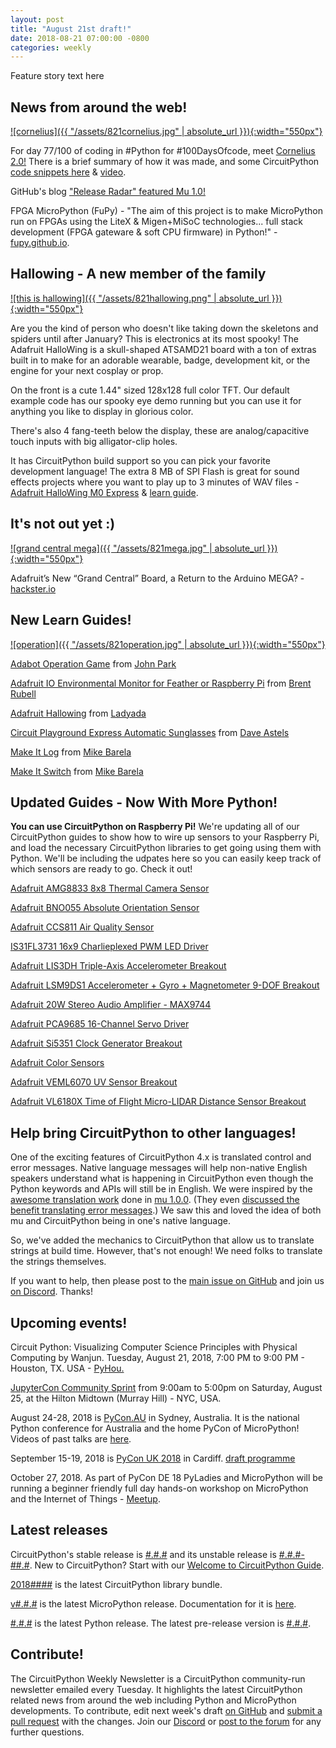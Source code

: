 ```yaml
---
layout: post
title: "August 21st draft!"
date: 2018-08-21 07:00:00 -0800
categories: weekly
---
```


Feature story text here

## News from around the web!

[![cornelius]({{ "/assets/821cornelius.jpg" | absolute_url }}){:width="550px"}](https://tinkerboi.net/post_id/19)

For day 77/100 of coding in #Python for #100DaysOfcode, meet [Cornelius 2.0!](https://twitter.com/TheTinkerboi/status/1029475838952198145) There is a brief summary of how it was made, and some CircuitPython [code snippets here](https://tinkerboi.net/post_id/19) & [video](https://www.youtube.com/watch?v=Uwf73L_A_6U).

GitHub's blog ["Release Radar" featured Mu 1.0!](https://blog.github.com/2018-08-17-release-radar-july-2018/)

FPGA MicroPython (FuPy) - "The aim of this project is to make MicroPython run on FPGAs using the LiteX & Migen+MiSoC technologies... full stack development (FPGA gateware & soft CPU firmware) in Python!" - [fupy.github.io](https://fupy.github.io/).

## Hallowing - A new member of the family

[![this is hallowing]({{ "/assets/821hallowing.png" | absolute_url }}){:width="550px"}](https://learn.adafruit.com/adafruit-hallowing)

Are you the kind of person who doesn't like taking down the skeletons and spiders until after January? This is electronics at its most spooky! The Adafruit HalloWing is a skull-shaped ATSAMD21 board with a ton of extras built in to make for an adorable wearable, badge, development kit, or the engine for your next cosplay or prop.

On the front is a cute 1.44" sized 128x128 full color TFT. Our default example code has our spooky eye demo running but you can use it for anything you like to display in glorious color.

There's also 4 fang-teeth below the display, these are analog/capacitive touch inputs with big alligator-clip holes.

It has CircuitPython build support so you can pick your favorite development language! The extra 8 MB of SPI Flash is great for sound effects projects where you want to play up to 3 minutes of WAV files - [Adafruit HalloWing M0 Express](https://www.adafruit.com/product/3900) & [learn guide](https://learn.adafruit.com/adafruit-hallowing).

## It's not out yet :)

[![grand central mega]({{ "/assets/821mega.jpg" | absolute_url }}){:width="550px"}](https://blog.hackster.io/adafruits-new-grand-central-board-a-return-to-the-arduino-mega-3f1273b0030)

Adafruit’s New “Grand Central” Board, a Return to the Arduino MEGA? - [hackster.io](https://blog.hackster.io/adafruits-new-grand-central-board-a-return-to-the-arduino-mega-3f1273b0030)

## New Learn Guides!

[![operation]({{ "/assets/821operation.jpg" | absolute_url }}){:width="550px"}](https://learn.adafruit.com/adabot-operation-game)

[Adabot Operation Game](https://learn.adafruit.com/adabot-operation-game) from [John Park](https://learn.adafruit.com/users/johnpark)

[Adafruit IO Environmental Monitor for Feather or Raspberry Pi](https://learn.adafruit.com/adafruit-io-air-quality-monitor) from [Brent Rubell](https://learn.adafruit.com/users/brubell)

[Adafruit Hallowing](https://learn.adafruit.com/adafruit-hallowing) from [Ladyada](https://learn.adafruit.com/users/adafruit2)

[Circuit Playground Express Automatic Sunglasses](https://learn.adafruit.com/circuit-playground-express-auto-sunglasses) from [Dave Astels](https://learn.adafruit.com/users/dastels)

[Make It Log](https://learn.adafruit.com/make-it-data-log-spreadsheet-circuit-playground) from [Mike Barela](https://learn.adafruit.com/users/MikeBarela)

[Make It Switch](https://learn.adafruit.com/make-it-switch) from [Mike Barela](https://learn.adafruit.com/users/MikeBarela)

## Updated Guides - Now With More Python!

**You can use CircuitPython on Raspberry Pi!** We're updating all of our CircuitPython guides to show how to wire up sensors to your Raspberry Pi, and load the necessary CircuitPython libraries to get going using them with Python. We'll be including the udpates here so you can easily keep track of which sensors are ready to go. Check it out!

[Adafruit AMG8833 8x8 Thermal Camera Sensor](https://learn.adafruit.com/adafruit-amg8833-8x8-thermal-camera-sensor)

[Adafruit BNO055 Absolute Orientation Sensor](https://learn.adafruit.com/adafruit-bno055-absolute-orientation-sensor)

[Adafruit CCS811 Air Quality Sensor](https://learn.adafruit.com/adafruit-ccs811-air-quality-sensor)

[IS31FL3731 16x9 Charlieplexed PWM LED Driver](https://learn.adafruit.com/i31fl3731-16x9-charliplexed-pwm-led-driver)

[Adafruit LIS3DH Triple-Axis Accelerometer Breakout](https://learn.adafruit.com/adafruit-lis3dh-triple-axis-accelerometer-breakout)

[Adafruit LSM9DS1 Accelerometer + Gyro + Magnetometer 9-DOF Breakout](https://learn.adafruit.com/adafruit-lsm9ds1-accelerometer-plus-gyro-plus-magnetometer-9-dof-breakout)

[Adafruit 20W Stereo Audio Amplifier - MAX9744](https://learn.adafruit.com/adafruit-20w-stereo-audio-amplifier-class-d-max9744)

[Adafruit PCA9685 16-Channel Servo Driver](https://learn.adafruit.com/16-channel-pwm-servo-driver)

[Adafruit Si5351 Clock Generator Breakout](https://learn.adafruit.com/adafruit-si5351-clock-generator-breakout)

[Adafruit Color Sensors](https://learn.adafruit.com/adafruit-color-sensors/overview)

[Adafruit VEML6070 UV Sensor Breakout](https://learn.adafruit.com/adafruit-veml6070-uv-light-sensor-breakout)

[Adafruit VL6180X Time of Flight Micro-LIDAR Distance Sensor Breakout](https://learn.adafruit.com/adafruit-vl6180x-time-of-flight-micro-lidar-distance-sensor-breakout)

## Help bring CircuitPython to other languages!

One of the exciting features of CircuitPython 4.x is translated control and error messages. Native language messages will help non-native English speakers understand what is happening in CircuitPython even though the Python keywords and APIs will still be in English. We were inspired by the [awesome translation work](https://mu.readthedocs.io/en/latest/translations.html) done in [mu 1.0.0](http://madewith.mu/mu/releases/2018/07/20/mu-1.html). (They even [discussed the benefit translating error messages](https://github.com/mu-editor/mu/issues/507).) We saw this and loved the idea of both mu and CircuitPython being in one's native language.

So, we've added the mechanics to CircuitPython that allow us to translate strings at build time. However, that's not enough! We need folks to translate the strings themselves.

If you want to help, then please post to the [main issue on GitHub](https://github.com/adafruit/circuitpython/issues/1098) and join us [on Discord](https://adafru.it/discord). Thanks!

## Upcoming events!

Circuit Python: Visualizing Computer Science Principles with Physical Computing by Wanjun. Tuesday, August 21, 2018, 7:00 PM to 9:00 PM - Houston, TX. USA - [PyHou.](https://www.meetup.com/python-14/events/250807263/)

[JupyterCon Community Sprint](https://www.eventbrite.com/e/jupytercon-community-sprint-day-tickets-48679310127) from 9:00am to 5:00pm on Saturday, August 25, at the Hilton Midtown (Murray Hill) - NYC, USA.

August 24-28, 2018 is [PyCon.AU](https://2018.pycon-au.org/) in Sydney, Australia. It is the national Python conference for Australia and the home PyCon of MicroPython! Videos of past talks are [here](https://www.youtube.com/user/PyConAU).

September 15-19, 2018 is [PyCon UK 2018](https://2018.pyconuk.org/) in Cardiff. [draft programme](https://2018.pyconuk.org/programme/)

October 27, 2018. As part of PyCon DE 18 PyLadies and MicroPython will be running a
beginner friendly full day hands-on workshop on MicroPython and the
Internet of Things - [Meetup](https://www.meetup.com/de-DE/PyData-Suedwest/events/253574767/).

## Latest releases

CircuitPython's stable release is [#.#.#](https://github.com/adafruit/circuitpython/releases/latest) and its unstable release is [#.#.#-##.#](https://github.com/adafruit/circuitpython/releases). New to CircuitPython? Start with our [Welcome to CircuitPython Guide](https://learn.adafruit.com/welcome-to-circuitpython).

[2018####](https://github.com/adafruit/Adafruit_CircuitPython_Bundle/releases/latest) is the latest CircuitPython library bundle.

[v#.#.#](https://micropython.org/download) is the latest MicroPython release. Documentation for it is [here](http://docs.micropython.org/en/latest/pyboard/).

[#.#.#](https://www.python.org/downloads/) is the latest Python release. The latest pre-release version is [#.#.#](https://www.python.org/download/pre-releases/).

## Contribute!

The CircuitPython Weekly Newsletter is a CircuitPython community-run newsletter emailed every Tuesday. It highlights the latest CircuitPython related news from around the web including Python and MicroPython developments. To contribute, edit next week's draft [on GitHub](https://github.com/adafruit/circuitpython-weekly-newsletter/tree/gh-pages/_drafts) and [submit a pull request](https://help.github.com/articles/editing-files-in-your-repository/) with the changes. Join our [Discord](https://adafru.it/discord) or [post to the forum](https://forums.adafruit.com/viewforum.php?f=60) for any further questions.
